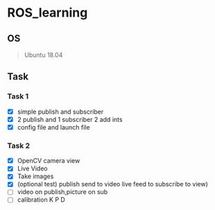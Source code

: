 # ROS_learning

## OS
> Ubuntu 18.04

## Task
### Task 1
- [x] simple publish and subscriber
- [x] 2 publish and 1 subscriber 2 add ints
- [x] config file and launch file
### Task 2
- [x] OpenCV camera view
- [x] Live Video
- [x] Take images
- [x] (optional test) publish send to video live feed to subscribe to view)
- [ ] video on publish,picture on sub
- [ ] calibration K P D
